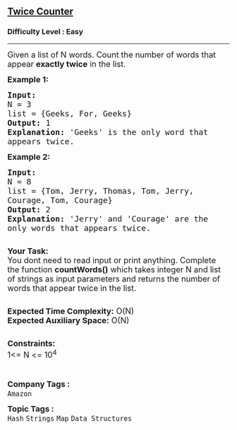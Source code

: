 <h2><a href="https://www.geeksforgeeks.org/problems/twice-counter4236/1?page=2&category=Strings&difficulty=Easy&status=unsolved&sortBy=submissions">Twice Counter</a></h2><h3>Difficulty Level : Easy</h3><hr><div class="problems_problem_content__Xm_eO"><p><span style="font-size: 18px;">Given a list of N words. Count the number of words that appear <strong>exactly twice</strong> in the list.</span></p>
<p><strong><span style="font-size: 18px;">Example 1:</span></strong></p>
<pre><span style="font-size: 18px;"><strong>Input:</strong>
N = 3
list = {Geeks, For, Geeks}
<strong>Output:</strong> 1
<strong>Explanation:</strong> 'Geeks' is the only word that 
appears twice. </span></pre>
<p><strong><span style="font-size: 18px;">Example 2:</span></strong></p>
<pre><span style="font-size: 18px;"><strong>Input:</strong>
N = 8
list = {Tom, Jerry, Thomas, Tom, Jerry, 
Courage, Tom, Courage}
<strong>Output:</strong> 2
<strong>Explanation:</strong> 'Jerry' and 'Courage' are the 
only words that appears twice. </span></pre>
<p><br><span style="font-size: 18px;"><strong>Your Task: &nbsp;</strong><br>You dont need to read input or print anything. Complete the function <strong>countWords()</strong> which takes integer N and list of strings as input parameters and returns the number of words that appear twice in the list.</span></p>
<p><br><span style="font-size: 18px;"><strong>Expected Time Complexity:</strong> O(N)<br><strong>Expected Auxiliary Space:</strong> O(N) &nbsp;</span></p>
<p><br><span style="font-size: 18px;"><strong>Constraints:</strong><br>1&lt;= N &lt;= 10<sup>4</sup></span></p>
<p>&nbsp;</p></div><p><span style=font-size:18px><strong>Company Tags : </strong><br><code>Amazon</code>&nbsp;<br><p><span style=font-size:18px><strong>Topic Tags : </strong><br><code>Hash</code>&nbsp;<code>Strings</code>&nbsp;<code>Map</code>&nbsp;<code>Data Structures</code>&nbsp;